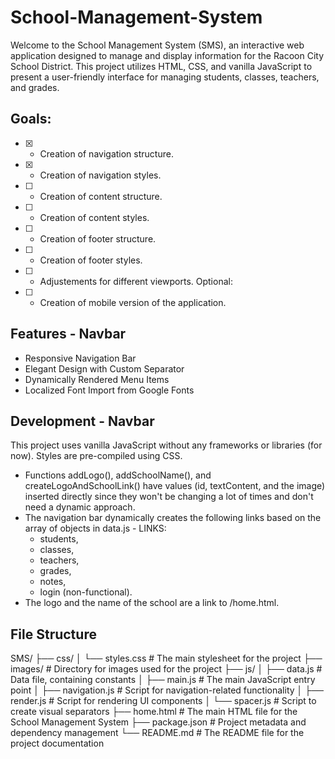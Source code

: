 # School-Management-System
Welcome to the School Management System (SMS), an interactive web application designed to manage and display information for the Racoon City School District. This project utilizes HTML, CSS, and vanilla JavaScript to present a user-friendly interface for managing students, classes, teachers, and grades.

## Goals:
- [x] - Creation of navigation structure.
- [x] - Creation of navigation styles.
- [ ] - Creation of content structure.
- [ ] - Creation of content styles.
- [ ] - Creation of footer structure.
- [ ] - Creation of footer styles.
- [ ] - Adjustements for different viewports.
Optional:
- [ ] - Creation of mobile version of the application.

## Features - Navbar
* Responsive Navigation Bar
* Elegant Design with Custom Separator
* Dynamically Rendered Menu Items
* Localized Font Import from Google Fonts

## Development - Navbar
This project uses vanilla JavaScript without any frameworks or libraries (for now). Styles are pre-compiled using CSS.

* Functions addLogo(), addSchoolName(), and createLogoAndSchoolLink() have values (id, textContent, and the image) inserted directly since they won't be changing a lot of times and don't need a dynamic approach.
* The navigation bar dynamically creates the following links based on the array of objects in data.js - LINKS:
    * students,
    * classes,
    * teachers,
    * grades,
    * notes,
    * login (non-functional).
* The logo and the name of the school are a link to /home.html.

## File Structure

SMS/
├── css/
│   └── styles.css # The main stylesheet for the project
├── images/ # Directory for images used for the project
├── js/
│   ├── data.js # Data file, containing constants
│   ├── main.js # The main JavaScript entry point
│   ├── navigation.js # Script for navigation-related functionality
│   ├── render.js # Script for rendering UI components
│   └── spacer.js # Script to create visual separators
├── home.html # The main HTML file for the School Management System
├── package.json # Project metadata and dependency management
└── README.md # The README file for the project documentation
